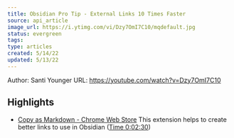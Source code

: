 ```yaml
---
title: Obsidian Pro Tip - External Links 10 Times Faster
source: api_article
image_url: https://i.ytimg.com/vi/Dzy7OmI7C10/mqdefault.jpg
status: evergreen
tags: 
type: articles
created: 5/14/22
updated: 5/13/22
---
```


Author: Santi Younger
URL: https://youtube.com/watch?v=Dzy7OmI7C10

## Highlights
- [Copy as Markdown - Chrome Web Store](https://chrome.google.com/webstore/detail/copy-as-markdown/fkeaekngjflipcockcnpobkpbbfbhmdn/related?hl=en)
  This extension helps to create better links to use in Obsidian ([Time 0:02:30](https://annotate.tv/watch/627e7fc2cd55ee0009ef262b?annotationId=627e8055218dae0009d8bd91))
